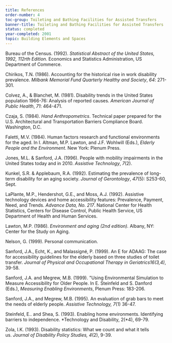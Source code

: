 ```yaml
---
title: References
order-number: 4
toc-group: Toileting and Bathing Facilities for Assisted Transfers
banner-title: Toileting and Bathing Facilities for Assisted Transfers
status: completed
year-completed: 2001
topic: Building Elements and Spaces
---
```


Bureau of the Census. (1992). *Statistical Abstract of the United States, 1992, 112rth Edition.* Economics and Statistics Administration, US Department of Commerce.

Chirikos, T.N. (1986). Accounting for the historical rise in work disability prevalence. *Milbank Memorial Fund Quarterly Healthy and Society*, *64*: 271-301.

Colvez, A., & Blanchet, M. (1981). Disability trends in the United States population 1966-76: Analysis of reported causes. *American Journal of Public Health*, *71*: 464-471.

Czaja, S. (1984). *Hand Anthropometrics*. Technical paper prepared for the U.S. Architectural and Transportation Barriers Compliance Board. Washington, D.C.

Faletti, M.V. (1984). Human factors research and functional environments for the aged. In I. Altman, M.P. Lawton, and J.F. Wohlwill (Eds.), *Elderly People and the Environment*. New York: Plenum Press.

Jones, M.L. & Sanford, J.A. (1996). People with mobility impairments in the United States today and in 2010. *Assistive Technology*, *7*(2).

Kunkel, S.R. & Applebaum, R.A. (1992). Estimating the prevalence of long-term disability for an aging society. *Journal of Gerontology*, *47*(5): S253-60, Sept.

LaPlante, M.P., Hendershot, G.E., and Moss, A.J. (1992). Assistive technology devices and home accessibility features: Prevalence, Payment, Need, and Trends. *Advance Data, No. 217*. National Center for Health Statistics, Centers for Disease Control, Public Health Service, US Department of Health and Human Services.

Lawton, M.P. (1986). *Environment and aging (2nd edition).* Albany, NY: Center for the Study on Aging.

Nelson, G. (1999). Personal communication.

Sanford, J.A., Echt, K., and Malassigné, P. (1999). An E for ADAAG: The case for accessibility guidelines for the elderly based on three studies of toilet transfer. *Journal of Physical and Occupational Therapy in Geriatrics16(3,4)*, 39-58.

Sanford, J.A. and Megrew, M.B. (1999). "Using Environmental Simulation to Measure Accessibility for Older People. In E. Steinfeld and S. Danford (Eds.), *Measuring Enabling Environments*, Plenum Press: 183-206.

Sanford, J.A., and Megrew, M.B. (1995). An evaluation of grab bars to meet the needs of elderly people. *Assistive Technology, 7*(1) 36-47.

Steinfeld, E.. and Shea, S. (1993). Enabling home environments. Identifying barriers to independence. *Technology and Disability, 2(*4), 69-79.

Zola, I.K. (1993). Disability statistics: What we count and what it tells us. *Journal of Disability Policy Studies, 4*(2), 9-39.
